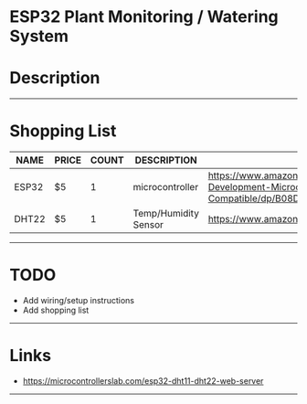 # ESP32 Plant Monitoring / Watering System


# Description


---

# Shopping List

| NAME  | PRICE | COUNT | DESCRIPTION | LINK                                                                                                |
|-------|-------|-------|-------------|-----------------------------------------------------------------------------------------------------|
| ESP32 | $5    | 1     | microcontroller      | https://www.amazon.com/ESP-WROOM-32-Development-Microcontroller-Integrated-Compatible/dp/B08D5ZD528 |
| DHT22 | $5    | 1     | Temp/Humidity Sensor | https://www.amazon.com/gp/product/B0795F19W6                                                        |


---

# TODO

* Add wiring/setup instructions
* Add shopping list

---

# Links

* https://microcontrollerslab.com/esp32-dht11-dht22-web-server

---

